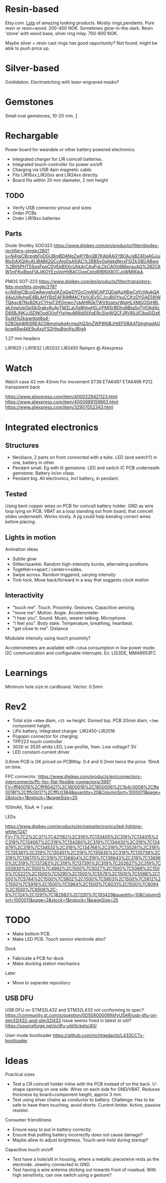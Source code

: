 

# Resin-based

Etsy.com. [Lots](https://www.etsy.com/no-en/search?q=epoxy+jewelry&explicit=1&page=3) of amazing looking products. Mostly rings,pendants.
Pure resin or resin+wood. 200-400 NOK. Sometimes glow-in-the-dark.
Resin 'stone' with wood base, silver ring inlay. 700-800 NOK.

Maybe silver + resin cast rings has good opportunity? Not found, might be able to push price up.

# Silver-based

Oxididation. Electroetching with laser-engraved masks?

# Gemstones

Small oval gemstones, 10-20 mm. [1](https://www.gemselect.com/group/gemselect.php?a=0&base_shape=Oval,Pear,Round&min_l=10.00&max_l=20.00&min_w=10.00&max_w=20.00&styles=Cabochon%27,%27Plain-Cut&price_asc=1&page=1)


# Rechargable

Power board for wearable or other battery powered electronics.

- Integrated charger for LIR coincell batteries.
- Integrated touch-controller for power on/off.
- Charging via USB 4pin magnetic cable.
- Fits LIR16xx,LIR20xx and LIR24xx directly.
- Board fits within 20 mm diameter, 2 mm height

## TODO
- Verify USB connector pinout and sizes
- Order PCBs
- Order LIR16xx batteries

## Parts 

Diode Shottky SOD323
https://www.digikey.com/en/products/filter/diodes-rectifiers-single/280?s=N4IgjCBcpgbFoDGUBmBDANgZwKYBoQB7KAbRAGYBOAJgBZ4DaAGJuiRlsSiAXQIAcALlBABlQQCcAlgDsA5iAC%2BBSvGghkkdNnxFSIZk3IB2ABwg%2BIISPHT5SggFpqCDVEkBXXcUhkArCAqFgLCkCAOII4B6prauAQ%2BZC6W1mFKyiBqoFIAJiKOYEzsVqHhBACOggCeIoWBINX8OCJoWMiKikA

PMOS SOT-223
https://www.digikey.com/en/products/filter/transistors-fets-mosfets-single/278?s=N4IgjCBcoGwAwyqAxlAZgQwDYGcCmANCAPZQDaIAzABwCsYclIAukQA4AuUIAyhwE4BLAHYBzEAF8iMMACYkIVJEy5CJcuBi0YsuCCKzDYGAE59IWTQAsc87NoB2KzCYHqT2lfOmwn7ybAHRGkTWV9zahsrWgjHLXMGOGiHBLgk2mpUpOp5IkSraky8uAyTM2LaUIg8hhgHGJrPMISrBDhq8BtaSoTHOAdXcD66BJNKJJSDNOodO0ofYIsHeuMWdi5IXgERcSlwWQCFJRV8IlJIClbaSiDzK5vJkFb2kwankqt6u4-ltZBObh8IRiSREAC08mgiigAgArmpzhQ3mZWP8NiBJHtEFDBAATbhghgdAGbcwARw4AE9uAxzFS2HhuBgcKgJBIgA

1.27 mm headers

LIR1620 / LIR1632
LIR2032
LIR2450
Rainpro @ Aliexpress



# Watch
Watch case 42 mm 43mm 
For movement ST36 ETA6497 ETA6498 P212
transparent back

https://www.aliexpress.com/item/4000229421123.html
https://www.aliexpress.com/item/4000689159663.html
https://www.aliexpress.com/item/32907052343.html

# Integrated electronics

## Structures

* Necklace, 2 parts on front connected with a tube. LED (and switch?) in one, battery in other.
* Pendant small. Eg with lit gemstone. LED and switch IC PCB underneath gemstone. Battery in/on clasp. 
* Pendant big. All electronics, incl battery, in pendant.

## Tested

Using bent copper wires on PCB for coincell battery holder.
GND as wire loop lying on PCB, VBAT as a loop standing out from board, that coincell slides underneath. Works nicely.
A jig could help bending correct wires before placing.

## Lights in motion

Animation ideas

* Subtle glow
* Glitter/sparkle. Random high-intensity bursts, alternating positions
* Together<->apart / center<->sides. 
* Swipe across. Random triggered, varying intensity
* Tick-tock. Move back/forward in a way that suggests clock motion

## Interactivity

* "touch me". Touch. Proximity. Gestures. Capacitive sensing.
* "move me". Motion. Angle. Accelerometer
* "I hear you". Sound. Music, wearer talking. Microphone.
* "I feel you". Body state. Temperature, breathing, heartbeat.
* "get close to me". Distance

Modulate intensity using touch proximity?

Accelerometers are available with `<10uA` consumption in low power mode.
I2C communication and configurable interrupts. Ex: LIS3DE, MMA8653FC 

# Learnings

Minimum hole size in cardboard. Vector: 0.5mm

# Rev2

* Total size `<40mm` diam, `<15 mm` height. Domed top. PCB 20mm diam, `<3mm` component height.
* LiPo battery, integrated charger. LIR2450-LIR2016
* Pogopin connector for charging
* TPP223 touch controller
* 3030 or 3535 white LED. Low-profile, 1mm. Low voltage? 3V
* LED constant-current driver

0.6mm PCB is OK priced on PCBWay. 0.4 and 0.2mm twice the price.
10mA on time.

FPC connector.
https://www.digikey.com/products/en/connectors-interconnects/ffc-fpc-flat-flexible-connectors/399?FV=fff40016%2Cfff80421%2C1600018%2C1600006%2C1b4c0008%2Cffe0018f%2Cfffc0017%2Cfffc0384&quantity=20&ColumnSort=1000011&page=2&stock=1&nstock=1&pageSize=25

100mAh, 10uA => 1 year.

LEDs

https://www.digikey.com/products/en/optoelectronics/led-lighting-white/124?FV=7%7C2%2C37%7C421162%2C319%7C133405%2C319%7C134015%2C319%7C134067%2C319%7C134280%2C319%7C134430%2C319%7C134479%2C319%7C134532%2C319%7C134768%2C319%7C135281%2C319%7C135361%2C319%7C135451%2C319%7C135630%2C319%7C135739%2C319%7C136170%2C319%7C136604%2C319%7C136643%2C319%7C136960%2C319%7C137263%2C319%7C137391%2C319%7C202627%2C319%7C202630%2C1500%7C4992%2C1500%7C5027%2C1500%7C5068%2C1500%7C5221%2C1500%7C5295%2C1500%7C5576%2C1500%7C5588%2C1500%7C5744%2C1500%7C5802%2C1500%7C5803%2C1500%7C5812%2C1500%7C5916%2C1500%7C5964%2C1500%7C6031%2C1500%7C6094%2C1500%7C6506%2C-8%7C124%2C1291%7C182983%2C1291%7C193429&quantity=10&ColumnSort=1000011&page=2&stock=1&nstock=1&pageSize=25

# TODO

* Make bottom PCB.
* Make LED PCB. Touch sensor electrode also?


Dock

* Fabricate a PCB for dock
* Make docking station mechanics


Later

* Move to separate repository


## USB DFU

USB DFU on STM32L432 and STM32L433
not conforming to spec?
https://community.st.com/s/question/0D50X00009XkfyUSAR/usb-dfu-on-stm32l432-and-stm32l433
Issue seems fixed in latest st-util?
https://sourceforge.net/p/dfu-util/tickets/40/

User-mode bootloader
https://github.com/nichtgedacht/L433CCTx-bootloader

# Ideas

Practical sizes

* Test a CR coincell holder inline with the PCB instead of on the back.
U-shape opening on one side. Wires on each side for GND/VBAT.
Reduces thickness by board+component height, approx 3 mm.
* Test using silver chains as conductor to battery.
Challenge: Has to be safe to have them touching, avoid shorts.
Current limiter. Active, passive resistor.

Consumer friendliness

* Ensure easy to put in battery correctly.
* Ensure that putting battery incorrectly does not cause damage?
* Maybe allow to adjust brightness. Touch-and-hold during startup?

Capacitive touch on/off

* Test have a hole/slit in housing, where a metallic piece/wire rests as the electrode.
Jewelry connected to GND.
* Test having a wire antenna sticking out towards front of rosebud.
With high sensitivity, can one switch using a gesture?



